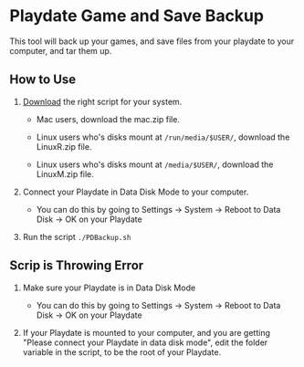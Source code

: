 # Playdate Game and Save Backup

This tool will back up your games, and save files from your playdate to your computer, and tar them up.

## How to Use

1. [Download](https://github.com/nathnp/Playdate-Game-and-Save-Backup/releases) the right script for your system.

	- Mac users, download the mac.zip file.
	
	- Linux users who's disks mount at `/run/media/$USER/`, download the LinuxR.zip file.
	
	- Linux users who's disks mount at `/media/$USER/`, download the LinuxM.zip file.

2. Connect your Playdate in Data Disk Mode to your computer.

	- You can do this by going to Settings -> System -> Reboot to Data Disk -> OK on your Playdate
	
3. Run the script `./PDBackup.sh`

## Scrip is Throwing Error

1. Make sure your Playdate is in Data Disk Mode

	- You can do this by going to Settings -> System -> Reboot to Data Disk -> OK on your Playdate
	
2. If your Playdate is mounted to your computer, and you are getting "Please connect your Playdate in data disk mode", edit the folder variable in the script, to be the root of your Playdate.